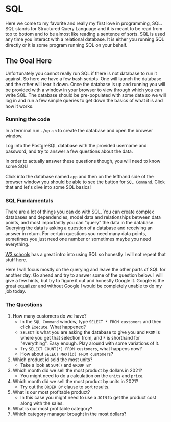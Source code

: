 # SQL

Here we come to my favorite and really my first love in programming, SQL. SQL stands for Structured Query Language and it is meant to be read from top to bottom and to be almost like reading a sentence of sorts. SQL is used any time you interact with a relational database. It is either you running SQL directly or it is some program running SQL on your behalf.

## The Goal Here

Unfortunately you cannot really run SQL if there is not database to run it against. So here we have a few bash scripts. One will launch the database and the other will tear it down. Once the database is up and running you will be provided with a window in your browser to view through which you can write SQL. The database should be pre-populated with some data so we will log in and run a few simple queries to get down the basics of what it is and how it works.

### Running the code

In a terminal run `./up.sh` to create the database and open the browser window.

Log into the PostgreSQL database with the provided username and password, and try to answer a few questions about the data.

In order to actually answer these questions though, you will need to know some SQL!

Click into the database named `app` and then on the lefthand side of the browser window you should be able to see the button for `SQL Command`. Click that and let's dive into some SQL basics!

### SQL Fundamentals

There are a lot of things you can do with SQL. You can create complex databases and dependencies, model data and relationships between data points, and most importantly you can "query" the data in the database. Querying the data is asking a question of a database and receiving an answer in return. For certain questions you need many data points, sometimes you just need one number or sometimes maybe you need everything. 

[W3 schools](https://www.w3schools.com/sql/default.asp) has a great intro into using SQL so honestly I will not repeat that stuff here.

Here I will focus mostly on the querying and leave the other parts of SQL for another day. Go ahead and try to answer some of the question below. I will give a few hints, but try to figure it out and honestly Google it. Google is the great equalizer and without Google I would be completely unable to do my job today.

### The Questions

1. How many customers do we have?
    - In the `SQL Command` window, type `SELECT * FROM customers` and then click `Execute`. What happened?
    - `SELECT` is what you are asking the database to give you and `FROM` is where you get that selection from, and `*` is shorthand for "everything". Easy enough. Play around with some variations of it.
    - Try `SELECT COUNT(*) FROM customers`, what happens now?
    - How about `SELECT MAX(id) FROM customers`?
2. Which product id sold the most units?
    - Take a look at `SUM()` and `GROUP BY` 
3. Which month did we sell the most product by dollars in 2021?
    - You might need to do a calculation on the `units` and `price`.
4. Which month did we sell the most product by units in 2021?
    - Try out the `ORDER BY` clause to sort results.
5. What is our most profitable product?
    - In this case you might need to use a `JOIN` to get the product cost along with the sales.
6. What is our most profitable category?
7. Which category manager brought in the most dollars?
